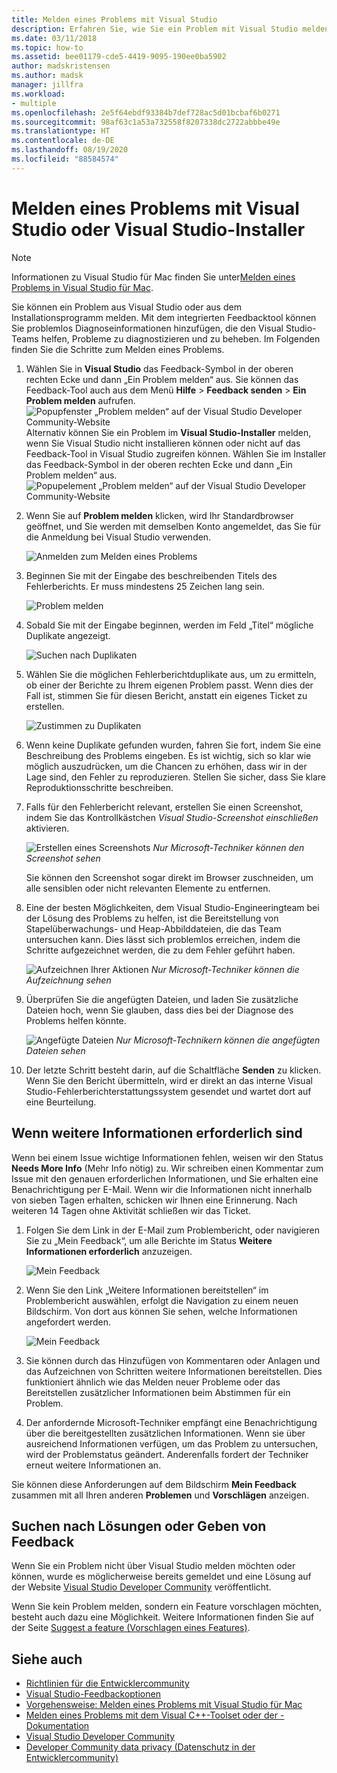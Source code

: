 ```yaml
---
title: Melden eines Problems mit Visual Studio
description: Erfahren Sie, wie Sie ein Problem mit Visual Studio melden.
ms.date: 03/11/2018
ms.topic: how-to
ms.assetid: bee01179-cde5-4419-9095-190ee0ba5902
author: madskristensen
ms.author: madsk
manager: jillfra
ms.workload:
- multiple
ms.openlocfilehash: 2e5f64ebdf93384b7def728ac5d01bcbaf6b0271
ms.sourcegitcommit: 98af63c1a53a732558f8207338dc2722abbbe49e
ms.translationtype: HT
ms.contentlocale: de-DE
ms.lasthandoff: 08/19/2020
ms.locfileid: "88584574"
---
```

# <a name="how-to-report-a-problem-with-visual-studio-or-visual-studio-installer"></a>Melden eines Problems mit Visual Studio oder Visual Studio-Installer

> [!NOTE]
> Informationen zu Visual Studio für Mac finden Sie unter[Melden eines Problems in Visual Studio für Mac](/visualstudio/mac/report-a-problem).

Sie können ein Problem aus Visual Studio oder aus dem Installationsprogramm melden. Mit dem integrierten Feedbacktool können Sie problemlos Diagnoseinformationen hinzufügen, die den Visual Studio-Teams helfen, Probleme zu diagnostizieren und zu beheben. Im Folgenden finden Sie die Schritte zum Melden eines Problems.

1. Wählen Sie in **Visual Studio** das Feedback-Symbol in der oberen rechten Ecke und dann „Ein Problem melden“ aus. Sie können das Feedback-Tool auch aus dem Menü **Hilfe** > **Feedback senden** > **Ein Problem melden** aufrufen.
![Popupfenster „Problem melden“ auf der Visual Studio Developer Community-Website ](media/feedback-button.png)Alternativ können Sie ein Problem im **Visual Studio-Installer** melden, wenn Sie Visual Studio nicht installieren können oder nicht auf das Feedback-Tool in Visual Studio zugreifen können.  Wählen Sie im Installer das Feedback-Symbol in der oberen rechten Ecke und dann „Ein Problem melden“ aus.
![Popupelement „Problem melden“ auf der Visual Studio Developer Community-Website](media/installer.png)

1. Wenn Sie auf **Problem melden** klicken, wird Ihr Standardbrowser geöffnet, und Sie werden mit demselben Konto angemeldet, das Sie für die Anmeldung bei Visual Studio verwenden.

   ![Anmelden zum Melden eines Problems](../ide/media/feedback-browser-top.png)

1. Beginnen Sie mit der Eingabe des beschreibenden Titels des Fehlerberichts. Er muss mindestens 25 Zeichen lang sein.

    ![Problem melden](../ide/media/feedback-report.png)

1. Sobald Sie mit der Eingabe beginnen, werden im Feld „Titel“ mögliche Duplikate angezeigt.

    ![Suchen nach Duplikaten](../ide/media/feedback-search.png)

1. Wählen Sie die möglichen Fehlerberichtduplikate aus, um zu ermitteln, ob einer der Berichte zu Ihrem eigenen Problem passt. Wenn dies der Fall ist, stimmen Sie für diesen Bericht, anstatt ein eigenes Ticket zu erstellen.

    ![Zustimmen zu Duplikaten](../ide/media/feedback-duplicate.png)

2. Wenn keine Duplikate gefunden wurden, fahren Sie fort, indem Sie eine Beschreibung des Problems eingeben. Es ist wichtig, sich so klar wie möglich auszudrücken, um die Chancen zu erhöhen, dass wir in der Lage sind, den Fehler zu reproduzieren. Stellen Sie sicher, dass Sie klare Reproduktionsschritte beschreiben.

3. Falls für den Fehlerbericht relevant, erstellen Sie einen Screenshot, indem Sie das Kontrollkästchen *Visual Studio-Screenshot einschließen* aktivieren.

    ![Erstellen eines Screenshots](../ide/media/feedback-screenshot.png) *Nur Microsoft-Techniker können den Screenshot sehen*

    Sie können den Screenshot sogar direkt im Browser zuschneiden, um alle sensiblen oder nicht relevanten Elemente zu entfernen.

4. Eine der besten Möglichkeiten, dem Visual Studio-Engineeringteam bei der Lösung des Problems zu helfen, ist die Bereitstellung von Stapelüberwachungs- und Heap-Abbilddateien, die das Team untersuchen kann. Dies lässt sich problemlos erreichen, indem die Schritte aufgezeichnet werden, die zu dem Fehler geführt haben. 

    ![Aufzeichnen Ihrer Aktionen](../ide/media/feedback-recording.png) *Nur Microsoft-Techniker können die Aufzeichnung sehen*

5. Überprüfen Sie die angefügten Dateien, und laden Sie zusätzliche Dateien hoch, wenn Sie glauben, dass dies bei der Diagnose des Problems helfen könnte.   

    ![Angefügte Dateien](../ide/media/feedback-attachments.png) *Nur Microsoft-Technikern können die angefügten Dateien sehen*

6. Der letzte Schritt besteht darin, auf die Schaltfläche **Senden** zu klicken. Wenn Sie den Bericht übermitteln, wird er direkt an das interne Visual Studio-Fehlerberichterstattungssystem gesendet und wartet dort auf eine Beurteilung.

## <a name="when-further-information-is-needed"></a>Wenn weitere Informationen erforderlich sind

Wenn bei einem Issue wichtige Informationen fehlen, weisen wir den Status **Needs More Info** (Mehr Info nötig) zu. Wir schreiben einen Kommentar zum Issue mit den genauen erforderlichen Informationen, und Sie erhalten eine Benachrichtigung per E-Mail. Wenn wir die Informationen nicht innerhalb von sieben Tagen erhalten, schicken wir Ihnen eine Erinnerung. Nach weiteren 14 Tagen ohne Aktivität schließen wir das Ticket.

1. Folgen Sie dem Link in der E-Mail zum Problembericht, oder navigieren Sie zu „Mein Feedback“, um alle Berichte im Status **Weitere Informationen erforderlich** anzuzeigen.

    ![Mein Feedback](../ide/media/feedback-my-feedback.png)

1. Wenn Sie den Link „Weitere Informationen bereitstellen“ im Problembericht auswählen, erfolgt die Navigation zu einem neuen Bildschirm. Von dort aus können Sie sehen, welche Informationen angefordert werden.

   ![Mein Feedback](../ide/media/feedback-need-more-info.png)

1. Sie können durch das Hinzufügen von Kommentaren oder Anlagen und das Aufzeichnen von Schritten weitere Informationen bereitstellen. Dies funktioniert ähnlich wie das Melden neuer Probleme oder das Bereitstellen zusätzlicher Informationen beim Abstimmen für ein Problem.

1. Der anfordernde Microsoft-Techniker empfängt eine Benachrichtigung über die bereitgestellten zusätzlichen Informationen. Wenn sie über ausreichend Informationen verfügen, um das Problem zu untersuchen, wird der Problemstatus geändert. Anderenfalls fordert der Techniker erneut weitere Informationen an.

Sie können diese Anforderungen auf dem Bildschirm **Mein Feedback** zusammen mit all Ihren anderen **Problemen** und **Vorschlägen** anzeigen.

## <a name="search-for-solutions-or-provide-feedback"></a>Suchen nach Lösungen oder Geben von Feedback

Wenn Sie ein Problem nicht über Visual Studio melden möchten oder können, wurde es möglicherweise bereits gemeldet und eine Lösung auf der Website [Visual Studio Developer Community](https://developercommunity.visualstudio.com/) veröffentlicht.

Wenn Sie kein Problem melden, sondern ein Feature vorschlagen möchten, besteht auch dazu eine Möglichkeit. Weitere Informationen finden Sie auf der Seite [Suggest a feature (Vorschlagen eines Features)](https://developercommunity.visualstudio.com/content/idea/post.html?space=8).

## <a name="see-also"></a>Siehe auch

* [Richtlinien für die Entwicklercommunity](https://docs.microsoft.com/visualstudio/ide/developer-community-guidelines)
* [Visual Studio-Feedbackoptionen](../ide/feedback-options.md)
* [Vorgehensweise: Melden eines Problems mit Visual Studio für Mac](/visualstudio/mac/report-a-problem)
* [Melden eines Problems mit dem Visual C++-Toolset oder der -Dokumentation](/cpp/how-to-report-a-problem-with-the-visual-cpp-toolset)
* [Visual Studio Developer Community](https://developercommunity.visualstudio.com/)
* [Developer Community data privacy (Datenschutz in der Entwicklercommunity)](developer-community-privacy.md)
